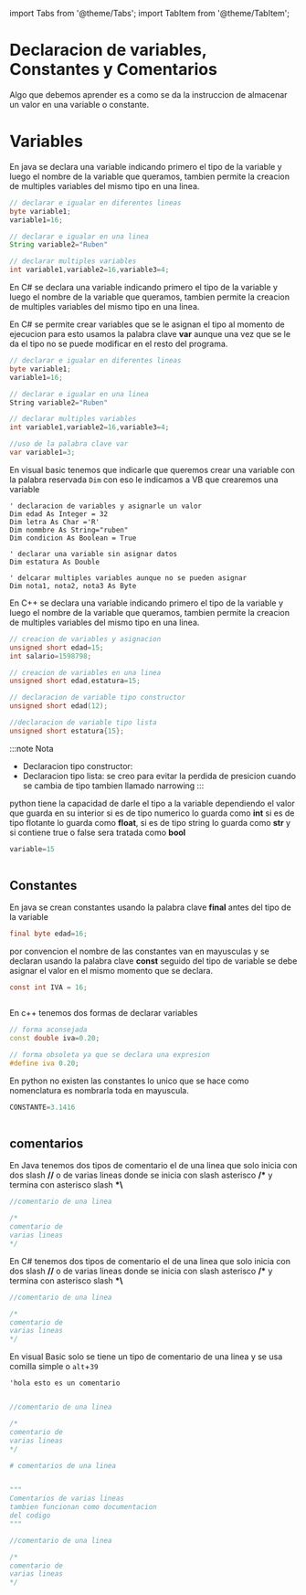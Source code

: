 import Tabs from '@theme/Tabs';
import TabItem from '@theme/TabItem';

# Declaracion de variables, Constantes y Comentarios

Algo que debemos aprender es a como se da la instruccion de almacenar un valor en una variable o constante.

# Variables

<Tabs groupId="lenguaje">

<TabItem value="java" label="Java">

En java se declara una variable indicando primero el tipo de la variable y luego el nombre de la variable que queramos, tambien permite la creacion de multiples variables del mismo tipo en una linea.

```java
// declarar e igualar en diferentes lineas
byte variable1;
variable1=16;

// declarar e igualar en una linea
String variable2="Ruben"

// declarar multiples variables
int variable1,variable2=16,variable3=4;
```

</TabItem>

<TabItem value="csharp" label="C#">

En C# se declara una variable indicando primero el tipo de la variable y luego el nombre de la variable que queramos, tambien permite la creacion de multiples variables del mismo tipo en una linea.

En C# se permite crear variables que se le asignan el tipo al momento de ejecucion para esto usamos la palabra clave **var** aunque una vez que se le da el tipo no se puede modificar en el resto del programa.

```csharp 
// declarar e igualar en diferentes lineas
byte variable1;
variable1=16;

// declarar e igualar en una linea
String variable2="Ruben"

// declarar multiples variables
int variable1,variable2=16,variable3=4;

//uso de la palabra clave var
var variable1=3;
```

</TabItem>

<TabItem value="vb" label="VB">

En visual basic tenemos que indicarle que queremos crear una variable con la palabra reservada `Dim` con eso le indicamos a VB que crearemos una variable 

```visual-basic
' declaracion de variables y asignarle un valor
Dim edad As Integer = 32
Dim letra As Char ='R'
Dim nommbre As String="ruben"
Dim condicion As Boolean = True

' declarar una variable sin asignar datos
Dim estatura As Double

' delcarar multiples variables aunque no se pueden asignar
Dim nota1, nota2, nota3 As Byte
```

</TabItem>

<TabItem value="cpp" label="C++">

En C++ se declara una variable indicando primero el tipo de la variable y luego el nombre de la variable que queramos, tambien permite la creacion de multiples variables del mismo tipo en una linea.

```cpp
// creacion de variables y asignacion
unsigned short edad=15;
int salario=1598798;

// creacion de variables en una linea
unsigned short edad,estatura=15;

// declaracion de variable tipo constructor
unsigned short edad(12);

//declaracion de variable tipo lista
unsigned short estatura{15};
```

:::note Nota
+ Declaracion tipo constructor:
+ Declaracion tipo lista: se creo para evitar la perdida de presicion cuando se cambia de tipo tambien llamado narrowing
:::
</TabItem>

<TabItem value="py" label="Python">

python tiene la capacidad de darle el tipo a la variable dependiendo el valor que guarda en su interior si es de tipo numerico lo guarda como **int** si es de tipo flotante lo guarda como **float**, si es de tipo string lo guarda como **str** y si contiene true o false sera tratada como **bool**

```py 
variable=15
```

</TabItem>

<TabItem value="go" label="Go">

```py 

```

</TabItem>
</Tabs>

## Constantes

<Tabs groupId="lenguaje">

<TabItem value="java" label="Java">

En java se crean constantes usando la palabra clave **final** antes del tipo de la variable

```java
final byte edad=16;
```
</TabItem>

<TabItem value="csharp" label="C#">

por convencion el nombre de las constantes van en mayusculas y se declaran usando la palabra clave **const** seguido del tipo de variable se debe asignar el valor en el mismo momento que se declara.

```csharp 
const int IVA = 16;
```

</TabItem>

<TabItem value="vb" label="VB">

```visual-basic

```

</TabItem>

<TabItem value="cpp" label="C++">

En c++ tenemos dos formas de declarar variables

```cpp
// forma aconsejada 
const double iva=0.20;

// forma obsoleta ya que se declara una expresion
#define iva 0.20;
```

</TabItem>

<TabItem value="py" label="Python">

En python no existen las constantes lo unico que se hace como nomenclatura es nombrarla toda en mayuscula.

```py 
CONSTANTE=3.1416
```

</TabItem>

<TabItem value="go" label="Go">

```py 

```

</TabItem>
</Tabs>

## comentarios

<Tabs groupId="lenguaje">

<TabItem value="java" label="Java">

En Java tenemos dos tipos de comentario el de una linea que solo inicia con dos slash **//** o de varias lineas donde se inicia con slash asterisco **/\*** y termina con asterisco slash **\*\\**

```java
//comentario de una linea

/* 
comentario de 
varias lineas
*/
```
</TabItem>

<TabItem value="csharp" label="C#">

En C# tenemos dos tipos de comentario el de una linea que solo inicia con dos slash **//** o de varias lineas donde se inicia con slash asterisco **/\*** y termina con asterisco slash **\*\\**

```csharp 
//comentario de una linea

/* 
comentario de 
varias lineas
*/
```

</TabItem>

<TabItem value="vb" label="VB">

En visual Basic solo se tiene un tipo de comentario de una linea y se usa comilla simple o `alt`+`39`

```visual-basic
'hola esto es un comentario
```

</TabItem>

<TabItem value="cpp" label="C++">

```cpp

//comentario de una linea

/* 
comentario de 
varias lineas
*/

```

</TabItem>

<TabItem value="py" label="Python">

```py 
# comentarios de una linea


"""
Comentarios de varias lineas 
tambien funcionan como documentacion 
del codigo
"""
```

</TabItem>

<TabItem value="go" label="Go">

```go
//comentario de una linea

/* 
comentario de 
varias lineas
*/
```

</TabItem>
</Tabs>